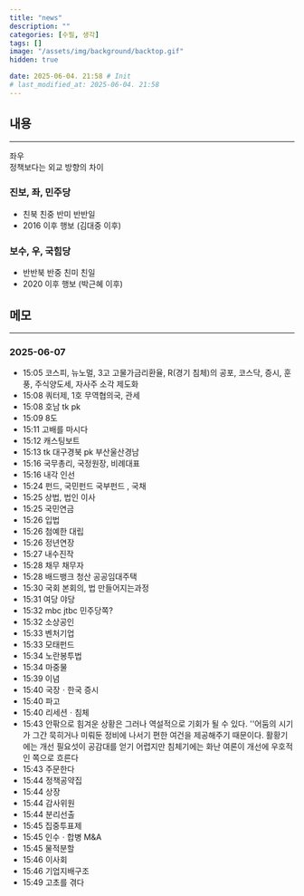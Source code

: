 ```yaml
---
title: "news"
description: ""
categories: [수필, 생각]
tags: []
image: "/assets/img/background/backtop.gif"
hidden: true

date: 2025-06-04. 21:58 # Init
# last_modified_at: 2025-06-04. 21:58
---
```


## 내용

---

좌우  
정책보다는 외교 방향의 차이  

### 진보, 좌, 민주당

- 친북 친중 반미 반반일
- 2016 이후 행보 (김대중 이후)

### 보수, 우, 국힘당

- 반반북 반중 친미 친일
- 2020 이후 행보 (박근혜 이후)

## 메모

---

### 2025-06-07

- 15:05 코스피, 뉴노멀, 3고 고물가금리환율, R(경기 침체)의 공포, 코스닥, 증시, 훈풍, 주식양도세, 자사주 소각 제도화
- 15:08 쿼터제, 1호 무역협의국, 관세
- 15:08 호남 tk pk
- 15:09 8도
- 15:11 고배를 마시다
- 15:12 캐스팅보트
- 15:13 tk 대구경북 pk 부산울산경남
- 15:16 국무총리, 국정원장, 비례대표
- 15:16 내각 인선
- 15:24 펀드, 국민펀드 국부펀드 , 국채
- 15:25 상법, 법인 이사
- 15:25 국민연금
- 15:26 입법
- 15:26 첨예한 대립
- 15:26 정년연장
- 15:27 내수진작
- 15:28 채무 채무자
- 15:28 배드뱅크 청산 공공임대주택
- 15:30 국회 본회의, 법 만들어지는과정
- 15:31 여당 야당
- 15:32 mbc jtbc 민주당쪽?
- 15:32 소상공인
- 15:33 벤처기업
- 15:33 모태펀드
- 15:34 노란봉투법
- 15:34 마중물
- 15:39 이념
- 15:40 국장ㆍ한국 증시
- 15:40 파고
- 15:40 리세션ㆍ침체
- 15:43 안팎으로 힘겨운 상황은 그러나 역설적으로 기회가 될 수 있다. ''어둠의 시기가 그간 묵히거나 미뤄둔 정비에 나서기 편한 여건을 제공해주기 때문이다. 활황기에는 개선 필요섯이 공감대를 얻기 어렵지만 침체기에는 화난 여론이 개선에 우호적인 쪽으로 흐른다
- 15:43 주문한다
- 15:44 정책공약집
- 15:44 상장
- 15:44 감사위원
- 15:44 분리선출
- 15:45 집중투표제
- 15:45 인수ㆍ합병 M&A
- 15:45 물적분할
- 15:46 이사회
- 15:46 기업지배구조
- 15:49 고초를 겪다
